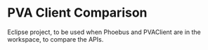 PVA Client Comparison
=====================

Eclipse project, to be used when Phoebus and PVAClient
are in the workspace, to compare the APIs.

